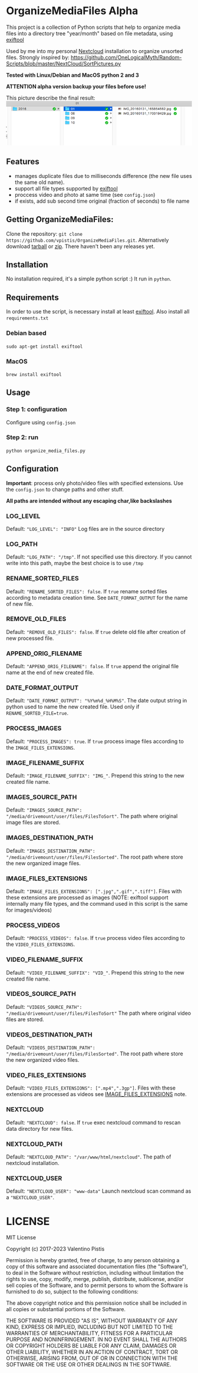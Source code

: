 # OrganizeMediaFiles Alpha

This project is a collection of Python scripts that help to organize media
files into a directory tree "year/month" based on file metadata, using [exiftool](https://exiftool.org/)

Used by me into my personal [Nextcloud](https://www.nextcloud.com) installation to organize unsorted files.
Strongly inspired by: https://github.com/OneLogicalMyth/Random-Scripts/blob/master/NextCloud/SortPictures.py

**Tested with Linux/Debian and MacOS python 2 and 3**

**ATTENTION alpha version backup your files before use!**

This picture describe the final result:
![final result](final_result.png)

## Features

+ manages duplicate files due to milliseconds difference (the new file uses the same old name).
+ support all file types supported by [exiftool](https://exiftool.org/)
+ proccess video and photo at same time (see `config.json`)
+ if exists, add sub second time original (fraction of seconds) to file name

## Getting OrganizeMediaFiles:

Clone the repository: `git clone https://github.com/vpistis/OrganizeMediaFiles.git`.
Alternatively download [tarball](https://github.com/vpistis/OrganizeMediaFiles/tarball/master)
or [zip](https://github.com/vpistis/OrganizeMediaFiles/archive/master.zip). There haven't been any releases yet.

## Installation

No installation required, it's a simple python script :) It run in `python`.

## Requirements

In order to use the script, is necessary install at least [exiftool](https://exiftool.org/).
Also install all `requirements.txt`

### Debian based

`sudo apt-get install exiftool`

### MacOS

`brew install exiftool`

## Usage

### Step 1: configuration

Configure using `config.json`

### Step 2: run

`python organize_media_files.py`

## Configuration

**Important**: process only photo/video files with specified extensions.
Use the `config.json` to change paths and other stuff.

**All paths are intended without any escaping char,like backslashes**

### LOG_LEVEL

Default: `"LOG_LEVEL": "INFO"`
Log files are in the source directory
### LOG_PATH
Default: `"LOG_PATH": "/tmp"`.
If not specified use this directory. If you cannot write into this path, maybe the best choice is to use `/tmp`
### RENAME_SORTED_FILES

Default: `"RENAME_SORTED_FILES": false`.
If `true` rename sorted files according to metadata creation time.
See `DATE_FORMAT_OUTPUT` for the name of new file.

### REMOVE_OLD_FILES

Default: `"REMOVE_OLD_FILES": false`.
If `true` delete old file after creation of new processed file.

### APPEND_ORIG_FILENAME

Default: `"APPEND_ORIG_FILENAME": false`.
If `true` append the original file name at the end of new created file.

### DATE_FORMAT_OUTPUT

Default: `"DATE_FORMAT_OUTPUT": "%Y%m%d_%H%M%S"`.
The date output string in python used to name the new created file.
Used only if `RENAME_SORTED_FILE=true`.

### PROCESS_IMAGES

Default: `"PROCESS_IMAGES": true`.
If `true` process image files according to the `IMAGE_FILES_EXTENSIONS`.

### IMAGE_FILENAME_SUFFIX

Default: `"IMAGE_FILENAME_SUFFIX": "IMG_"`.
Prepend this string to the new created file name.

### IMAGES_SOURCE_PATH

Default: `"IMAGES_SOURCE_PATH": "/media/drivemount/user/files/FilesToSort"`.
The path where original image files are stored.

### IMAGES_DESTINATION_PATH

Default: `"IMAGES_DESTINATION_PATH": "/media/drivemount/user/files/FilesSorted"`.
The root path where store the new organized image files.

### IMAGE_FILES_EXTENSIONS

Default: `"IMAGE_FILES_EXTENSIONS": [".jpg",".gif",".tiff"]`.
Files with these extensions are processed as images (NOTE: exiftool support internally many file types, and the command
used in this script is the same for images/videos)

### PROCESS_VIDEOS

Default: `"PROCESS_VIDEOS": false`.
If `true` process video files according to the `VIDEO_FILES_EXTENSIONS`.

### VIDEO_FILENAME_SUFFIX

Default: `"VIDEO_FILENAME_SUFFIX": "VID_"`.
Prepend this string to the new created file name.

### VIDEOS_SOURCE_PATH

Default: `"VIDEOS_SOURCE_PATH": "/media/drivemount/user/files/FilesToSort"`
The path where original video files are stored.

### VIDEOS_DESTINATION_PATH

Default: `"VIDEOS_DESTINATION_PATH": "/media/drivemount/user/files/FilesSorted"`.
The root path where store the new organized video files.

### VIDEO_FILES_EXTENSIONS

Default: `"VIDEO_FILES_EXTENSIONS": [".mp4",".3gp"]`.
Files with these extensions are processed as videos see [IMAGE_FILES_EXTENSIONS](#image_files_extensions) note.

### NEXTCLOUD

Default: `"NEXTCLOUD": false`.
If `true` exec nextcloud command to rescan data directory for new files.

### NEXTCLOUD_PATH

Default: `"NEXTCLOUD_PATH": "/var/www/html/nextcloud"`.
The path of nextcloud installation.

### NEXTCLOUD_USER

Default: `"NEXTCLOUD_USER": "www-data"`
Launch nextcloud scan command as a `"NEXTCLOUD_USER"`.

# LICENSE

MIT License

Copyright (c) 2017-2023 Valentino Pistis

Permission is hereby granted, free of charge, to any person obtaining a copy
of this software and associated documentation files (the "Software"), to deal
in the Software without restriction, including without limitation the rights
to use, copy, modify, merge, publish, distribute, sublicense, and/or sell
copies of the Software, and to permit persons to whom the Software is
furnished to do so, subject to the following conditions:

The above copyright notice and this permission notice shall be included in all
copies or substantial portions of the Software.

THE SOFTWARE IS PROVIDED "AS IS", WITHOUT WARRANTY OF ANY KIND, EXPRESS OR
IMPLIED, INCLUDING BUT NOT LIMITED TO THE WARRANTIES OF MERCHANTABILITY,
FITNESS FOR A PARTICULAR PURPOSE AND NONINFRINGEMENT. IN NO EVENT SHALL THE
AUTHORS OR COPYRIGHT HOLDERS BE LIABLE FOR ANY CLAIM, DAMAGES OR OTHER
LIABILITY, WHETHER IN AN ACTION OF CONTRACT, TORT OR OTHERWISE, ARISING FROM,
OUT OF OR IN CONNECTION WITH THE SOFTWARE OR THE USE OR OTHER DEALINGS IN THE
SOFTWARE.
